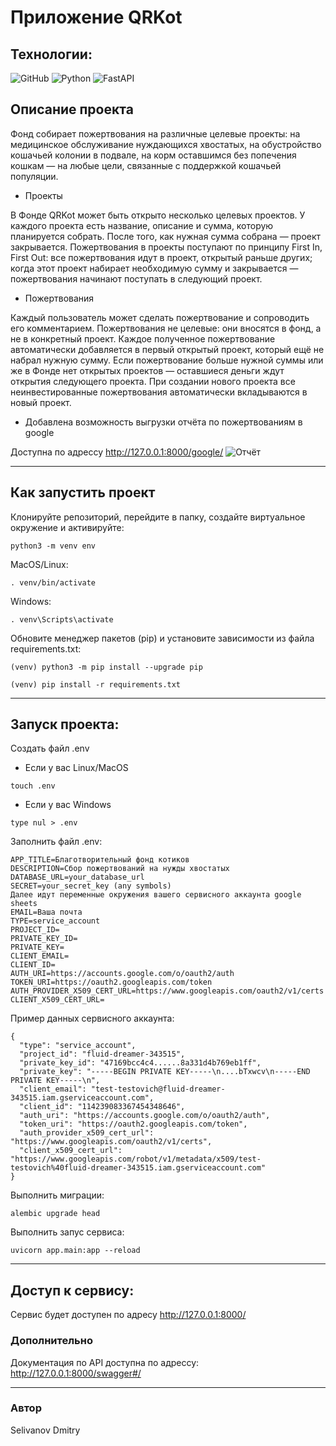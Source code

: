 # Приложение QRKot

## Технологии:
 ![GitHub](https://img.shields.io/badge/-GitHub-464646??style=flat-square&logo=GitHub)  ![Python](https://img.shields.io/badge/-Python-464646??style=flat-square&logo=Python)
 ![FastAPI](https://img.shields.io/badge/FastAPI-005571?style=for-the-badge&logo=fastapi)

## Описание проекта
Фонд собирает пожертвования на различные целевые проекты: на медицинское обслуживание нуждающихся хвостатых, на обустройство кошачьей колонии в подвале, на корм оставшимся без попечения кошкам — на любые цели, связанные с поддержкой кошачьей популяции.

* Проекты
 
В Фонде QRKot может быть открыто несколько целевых проектов. У каждого проекта есть название, описание и сумма, которую планируется собрать. После того, как нужная сумма собрана — проект закрывается. Пожертвования в проекты поступают по принципу First In, First Out: все пожертвования идут в проект, открытый раньше других; когда этот проект набирает необходимую сумму и закрывается — пожертвования начинают поступать в следующий проект.

* Пожертвования

Каждый пользователь может сделать пожертвование и сопроводить его комментарием. Пожертвования не целевые: они вносятся в фонд, а не в конкретный проект. Каждое полученное пожертвование автоматически добавляется в первый открытый проект, который ещё не набрал нужную сумму. Если пожертвование больше нужной суммы или же в Фонде нет открытых проектов — оставшиеся деньги ждут открытия следующего проекта. При создании нового проекта все неинвестированные пожертвования автоматически вкладываются в новый проект.

* Добавлена возможность выгрузки отчёта по пожертвованиям в google

Доступна по адрессу http://127.0.0.1:8000/google/
![Отчёт](https://i.ibb.co/Rpk57y5/2023-04-26-14-54-36.png)

___
## Как запустить проект

Клонируйте репозиторий, перейдите в папку, создайте виртуальное окружение и активируйте:
```
python3 -m venv env
```
MacOS/Linux:
```
. venv/bin/activate
```
Windows:
```
. venv\Scripts\activate
```

Обновите менеджер пакетов (pip) и установите зависимости из файла requirements.txt:

```
(venv) python3 -m pip install --upgrade pip
```
```
(venv) pip install -r requirements.txt
```
___
## Запуск проекта:
Создать файл .env

* Если у вас Linux/MacOS
```
touch .env
```

* Если у вас Windows
```
type nul > .env
```
Заполнить файл .env:

```
APP_TITLE=Благотворительный фонд котиков
DESCRIPTION=Сбор пожертвований на нужды хвостатых
DATABASE_URL=your_database_url
SECRET=your_secret_key (any symbols)
Далее идут переменные окружения вашего сервисного аккаунта google sheets 
EMAIL=Ваша почта
TYPE=service_account
PROJECT_ID=
PRIVATE_KEY_ID=
PRIVATE_KEY=
CLIENT_EMAIL=
CLIENT_ID=
AUTH_URI=https://accounts.google.com/o/oauth2/auth
TOKEN_URI=https://oauth2.googleapis.com/token
AUTH_PROVIDER_X509_CERT_URL=https://www.googleapis.com/oauth2/v1/certs
CLIENT_X509_CERT_URL=
```
Пример данных сервисного аккаунта:
```
{
  "type": "service_account",
  "project_id": "fluid-dreamer-343515",
  "private_key_id": "47169bcc4c4......8a331d4b769eb1ff",
  "private_key": "-----BEGIN PRIVATE KEY-----\n....bTxwcv\n-----END PRIVATE KEY-----\n",
  "client_email": "test-testovich@fluid-dreamer-343515.iam.gserviceaccount.com",
  "client_id": "114239083367454348646",
  "auth_uri": "https://accounts.google.com/o/oauth2/auth",
  "token_uri": "https://oauth2.googleapis.com/token",
  "auth_provider_x509_cert_url": "https://www.googleapis.com/oauth2/v1/certs",
  "client_x509_cert_url": "https://www.googleapis.com/robot/v1/metadata/x509/test-testovich%40fluid-dreamer-343515.iam.gserviceaccount.com"
} 
```
Выполнить миграции:
```
alembic upgrade head
```
Выполнить запус сервиса:
```
uvicorn app.main:app --reload
```
___
## Доступ к сервису:
Сервис будет доступен по адресу http://127.0.0.1:8000/

### Дополнительно
Документация по API доступна по адрессу: http://127.0.0.1:8000/swagger#/
___
### Автор
Selivanov Dmitry
